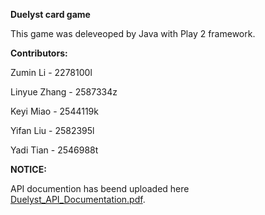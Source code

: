 **Duelyst card game**

This game was deleveoped by Java with Play 2 framework.

**Contributors:**

Zumin Li - 2278100l

Linyue Zhang - 2587334z

Keyi Miao - 2544119k

Yifan Liu - 2582395l

Yadi Tian - 2546988t

**NOTICE:**

API documention has beend uploaded here [Duelyst_API_Documentation.pdf](https://gla.sharepoint.com/sites/ITProject-BetterGrade/Shared%20Documents/General/API%20documentation.pdf). 
